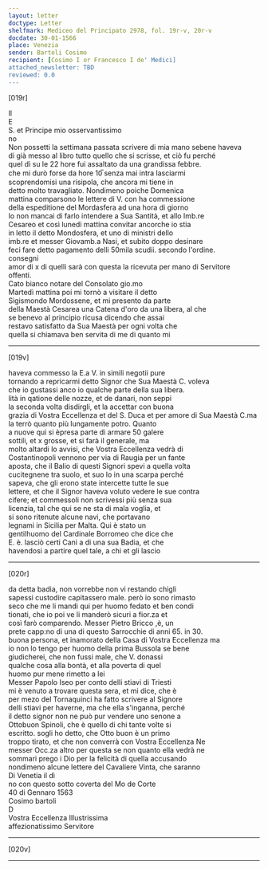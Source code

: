 ```yaml
---
layout: letter
doctype: Letter
shelfmark: Mediceo del Principato 2978, fol. 19r-v, 20r-v
docdate: 30-01-1566
place: Venezia
sender: Bartoli Cosimo
recipient: [Cosimo I or Francesco I de' Medici]
attached_newsletter: TBD
reviewed: 0.0
---
```


[019r]  
  
  
Il  
E  
S. et Principe mio osservantissimo  
no  
Non possetti la settimana passata scrivere di mia mano sebene haveva  
di già messo al libro tutto quello che si scrisse, et ciò fu perché  
quel dì su le 22 hore fui assaltato da una grandissa febbre.  
che mi durò forse da hore 10̅ senza mai intra lasciarmi  
scoprendomisi una risipola, che ancora mi tiene in  
detto molto travagliato. Nondimeno poiche Domenica  
mattina comparsono le lettere di V. con ha commessione  
della espeditione del Mordasfera ad una hora di giorno  
Io non mancai di farlo intendere a Sua Santità, et allo Imb.re  
Cesareo et così lunedì mattina convitar ancorche io stia  
in letto il detto Mondosfera, et uno di ministri dello  
imb.re et messer Giovamb.a Nasi, et subito doppo desinare  
feci fare detto pagamento delli 50mila scudii. secondo l'ordine.  
consegni  
amor di x di quelli sarà con questa la ricevuta per mano di Servitore  
offenti.  
Cato bianco notare del Consolato gio.mo  
Martedì mattina poi mi tornò a visitare il detto  
Sigismondo Mordossene, et mi presento da parte  
della Maestà Cesarea una Catena d'oro da una libera, al che  
se benevo al principio ricusa dicendo che assai  
restavo satisfatto da Sua Maestà per ogni volta che  
quella si chiamava ben servita di me di quanto mi  
  
---  

[019v]  
  
  
haveva commesso la E.a V. in simili negotii pure  
tornando a repricarmi detto Signor che Sua Maestà C. voleva  
che io gustassi anco io qualche parte della sua libera.  
lità in qatione delle nozze, et de danari, non seppi  
la seconda volta disdirgli, et la accettar con buona  
grazia di Vostra Eccellenza et del S. Duca et per amore di Sua Maestà C.ma  
la terrò quanto più lungamente potro. Quanto  
a nuove qui si èpresa parte di armare 50 galere  
sottili, et x grosse, et si farà il generale, ma  
molto altardi lo avvisi, che Vostra Eccellenza vedrà di  
Costantinopoli vennono per via di Raugia per un fante  
aposta, che il Balio di questi Signori spevi a quella volta  
cucitegnene tra suolo, et suo lo in una scarpa perché  
sapeva, che gli erono state intercette tutte le sue  
lettere, et che il Signor haveva voluto vedere le sue contra  
cifere; et commessoli non scrivessi più senza sua  
licenzia, tal che qui se ne sta di mala voglia, et  
si sono ritenute alcune navi, che portavano  
legnami in Sicilia per Malta. Qui è stato un  
gentilhuomo del Cardinale Borromeo che dice che  
E. è. lasciò certi Cani a di una sua Badia, et che  
havendosi a partire quel tale, a chi et gli lascio  
  
---  

[020r]  
  
  
da detta badia, non vorrebbe non vi restando chigli  
sapessi custodire capitassero male. però io sono rimasto  
seco che me li mandi qui per huomo fedato et ben condi  
tionati, che io poi ve li manderò sicuri a fior.za et  
così farò comparendo. Messer Pietro Bricco ,è, un  
prete capp:no di una di questo Sarrocchie di anni 65. in 30.  
buona persona, et inamorato della Casa di Vostra Eccellenza ma  
io non lo tengo per huomo della prima Bussola se bene  
giudicherei, che non fussi male, che V. donassi  
qualche cosa alla bontà, et alla poverta di quel  
huomo pur mene rimetto a lei  
Messer Papolo Iseo per conto delli stiavi di Triesti  
mi è venuto a trovare questa sera, et mi dice, che è  
per mezo del Tornaquinci ha fatto scrivere al Signore  
delli stiavi per haverne, ma che ella s'inganna, perché  
il detto signor non ne può pur vendere uno senone a  
Ottobuon Spinoli, che è quello di chi tante volte si  
escritto. sogli ho detto, che Otto buon è un primo  
troppo tirato, et che non converrà con Vostra Eccellenza Ne  
messer Occ.za altro per questa se non quanto ella vedrà ne  
sommari prego i Dio per la felicità di quella accusando  
nondimeno alcune lettere del Cavaliere Vinta, che saranno  
Di Venetia il dì  
no con questo sotto coverta del Mo de Corte  
40 di Gennaro 1563  
Cosimo bartoli  
D  
Vostra Eccellenza Illustrissima  
affezionatissimo Servitore  
  
---  

[020v]  
  
  
  
---  

